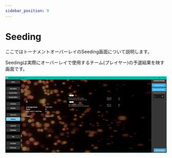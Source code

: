 ```yaml
---
sidebar_position: 9
---
```


# Seeding

ここではトーナメントオーバーレイのSeeding画面について説明します。

Seedingは実際にオーバーレイで使用するチーム(プレイヤー)の予選結果を映す画面です。

![Seeding](/img/osu_lazer/seeding.png)
